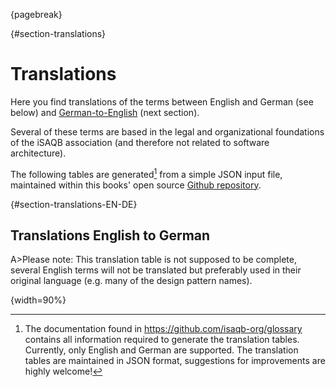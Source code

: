 {pagebreak}

{#section-translations}
# Translations

Here you find translations of the terms
between English and German (see below) and [German-to-English](#section-translations-DE-EN)
(next section).

Several of these terms are based in the legal and organizational foundations of the iSAQB association (and therefore not related to software architecture).

The following tables are generated[^generateTranslation] from a simple JSON input file, maintained within
this books' open source [Github repository](https://github.com/isaqb-org/glossary).

[^generateTranslation]: The documentation found in https://github.com/isaqb-org/glossary contains all information required to generate the translation tables. Currently, only English and German are supported.
    The translation tables are maintained in JSON format, suggestions for improvements are highly welcome!



{#section-translations-EN-DE}
## Translations English to German

A>Please note: This translation table is not supposed to be complete, several English terms will not be translated but preferably used in their original language (e.g. many of the design pattern names).

{width=90%}
